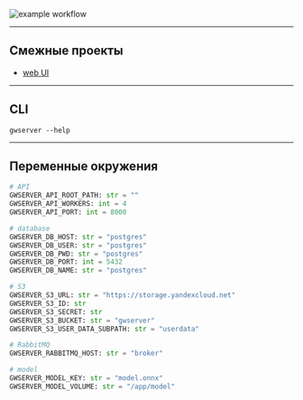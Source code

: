 ![example workflow](https://github.com/DramatikMan/MLHL-gradwork-server/actions/workflows/build.yml/badge.svg)

---

## Смежные проекты

- [web UI](https://github.com/DramatikMan/MLHL-gradwork-web-UI)

---

## CLI

```
gwserver --help
```

---

## Переменные окружения

```python
# API
GWSERVER_API_ROOT_PATH: str = ""
GWSERVER_API_WORKERS: int = 4
GWSERVER_API_PORT: int = 8000

# database
GWSERVER_DB_HOST: str = "postgres"
GWSERVER_DB_USER: str = "postgres"
GWSERVER_DB_PWD: str = "postgres"
GWSERVER_DB_PORT: int = 5432
GWSERVER_DB_NAME: str = "postgres"

# S3
GWSERVER_S3_URL: str = "https://storage.yandexcloud.net"
GWSERVER_S3_ID: str
GWSERVER_S3_SECRET: str
GWSERVER_S3_BUCKET: str = "gwserver"
GWSERVER_S3_USER_DATA_SUBPATH: str = "userdata"

# RabbitMQ
GWSERVER_RABBITMQ_HOST: str = "broker"

# model
GWSERVER_MODEL_KEY: str = "model.onnx"
GWSERVER_MODEL_VOLUME: str = "/app/model"
```
